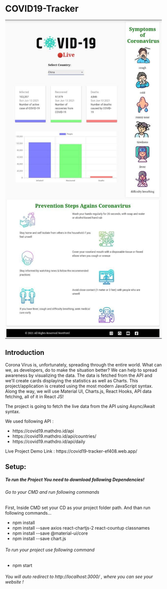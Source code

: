 # COVID19-Tracker

<center><a href="/"> <img src="https://github.com/PatelNeet/covid19-tracker/blob/main/src/images/websiteview.jpg"> </a></center>

<h2> Introduction </h2>
<p>
Corona Virus is, unfortunately, spreading through the entire world. What can we, as developers, do to make the situation better? We can help to spread awareness by visualizing the data. The data is fetched from the API and we'll create cards displaying the statistics as well as Charts. This project/application is created using the most modern JavaScript syntax. Along the way, we will use Material UI, Charts.js, React Hooks, API data fetching, all of it in React JS!

The project is going to fetch the live data from the API using Async/Await syntax. 
<p>We used following API : </p>
<ul>
  <li>https://covid19.mathdro.id/api</li>
  <li>https://covid19.mathdro.id/api/countries/</li>
  <li>https://covid19.mathdro.id/api/daily</li>
 </ul>
</p>

<p>Live Project Demo Link : https://covid19-tracker-ef408.web.app/ </p>

 
<h2>Setup:</h2>

<h5>To run the Project You need to download following Dependencies!</h5>

<h6>Go to your CMD and run following commands</h6>
<p>First, Inside CMD set your CD as your project folder path. And than run following commands...</p>
<ul>
  <li>npm install </li>
  <li>npm install --save axios react-chartjs-2 react-countup classnames</li>
  <li>npm install --save @material-ui/core</li>
  <li>npm install --save chart.js</li>
</ul>

<h6>To run your project use following command</h6>
<ul>
  <li>npm start</li>
</ul>

<h6>You will auto redirect to http://localhost:3000/ , where you can see your website !</h6>


